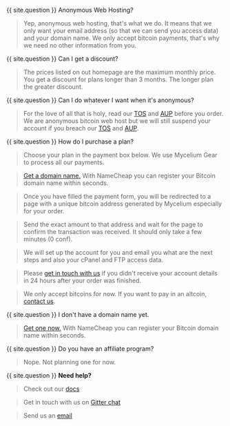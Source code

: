 
{{ site.question }} Anonymous Web Hosting?

> Yep, anonymous web hosting, that's what we do. It means that we only want your email address (so that we can send you access data) and your domain name. We only accept bitcoin payments, that's why we need no other information from you.

{{ site.question }} Can I get a discount?

> The prices listed on out homepage are the maximum monthly price. You get a discount for plans longer than 3 months. The longer plan the greater discount.

{{ site.question }} Can I do whatever I want when it's anonymous?

> For the love of all that is holy, read our [TOS](/tos/) and [AUP](/aup/) before you order. We are anonymous bitcoin web host but we will still suspend your account if you breach our [TOS](/tos/) and [AUP](/aup/).

{{ site.question }} How do I purchase a plan?

> Choose your plan in the payment box below. We use Mycelium Gear to process all our payments.

> <a target="_blank" href="https://www.namecheap.com/?aff=96621" rel="nofollow">Get a domain name.</a> With NameCheap you can register your Bitcoin domain name within seconds.

> Once you have filled the payment form, you will be redirected to a page with a unique bitcoin address generated by Mycelium especially for your order.

> Send the exact amount to that address and wait for the page to confirm the transaction was received. It should only take a few minutes (0 conf).

> We will set up the account for you and email you what are the next steps and also your cPanel and FTP access data.

> Please [get in touch with us](mailto:tomatohunter@tutanota.com) if you didn't receive your account details in 24 hours after your order was finished.

> We only accept bitcoins for now. If you want to pay in an altcoin, [contact us](mailto:tomatohunter@tutanota.com).


{{ site.question }} I don't have a domain name yet.

> <a target="_blank" href="https://www.namecheap.com/?aff=96621" rel="nofollow">Get one now.</a> With NameCheap you can register your Bitcoin domain name within seconds.

{{ site.question }} Do you have an affiliate program?

> Nope. Not planning one for now.

{{ site.question }} **Need help?**

> Check out our [docs](/docs/)

> Get in touch with us on [Gitter chat](https://gitter.im/tomatohunter/jekyll-bitcoin-hosting?utm_source=badge&utm_medium=badge&utm_campaign=pr-badge)

> Send us an [email](/#contact)
